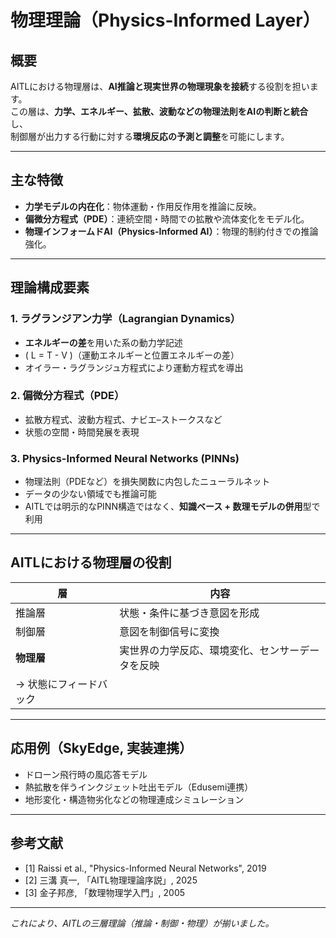 <script type="text/javascript"
  id="MathJax-script"
  async
  src="https://cdn.jsdelivr.net/npm/mathjax@3/es5/tex-mml-chtml.js">
</script>

# 物理理論（Physics-Informed Layer）

## 概要

AITLにおける物理層は、**AI推論と現実世界の物理現象を接続**する役割を担います。  
この層は、**力学、エネルギー、拡散、波動などの物理法則をAIの判断と統合**し、  
制御層が出力する行動に対する**環境反応の予測と調整**を可能にします。

---

## 主な特徴

- **力学モデルの内在化**：物体運動・作用反作用を推論に反映。  
- **偏微分方程式（PDE）**：連続空間・時間での拡散や流体変化をモデル化。  
- **物理インフォームドAI（Physics-Informed AI）**：物理的制約付きでの推論強化。

---

## 理論構成要素

### 1. ラグランジアン力学（Lagrangian Dynamics）

- **エネルギーの差**を用いた系の動力学記述  
- \( L = T - V \)（運動エネルギーと位置エネルギーの差）  
- オイラー・ラグランジュ方程式により運動方程式を導出

### 2. 偏微分方程式（PDE）

- 拡散方程式、波動方程式、ナビエ–ストークスなど
- 状態の空間・時間発展を表現

### 3. Physics-Informed Neural Networks (PINNs)

- 物理法則（PDEなど）を損失関数に内包したニューラルネット  
- データの少ない領域でも推論可能  
- AITLでは明示的なPINN構造ではなく、**知識ベース + 数理モデルの併用**型で利用

---

## AITLにおける物理層の役割

| 層 | 内容 |
|----|------|
| 推論層 | 状態・条件に基づき意図を形成 |
| 制御層 | 意図を制御信号に変換 |
| **物理層** | 実世界の力学反応、環境変化、センサーデータを反映  
→ 状態にフィードバック |

---

## 応用例（SkyEdge, 実装連携）

- ドローン飛行時の風応答モデル  
- 熱拡散を伴うインクジェット吐出モデル（Edusemi連携）  
- 地形変化・構造物劣化などの物理連成シミュレーション

---

## 参考文献

- [1] Raissi et al., "Physics-Informed Neural Networks", 2019  
- [2] 三溝 真一, 「AITL物理理論序説」, 2025  
- [3] 金子邦彦, 「数理物理学入門」, 2005

---

*これにより、AITLの三層理論（推論・制御・物理）が揃いました。*
